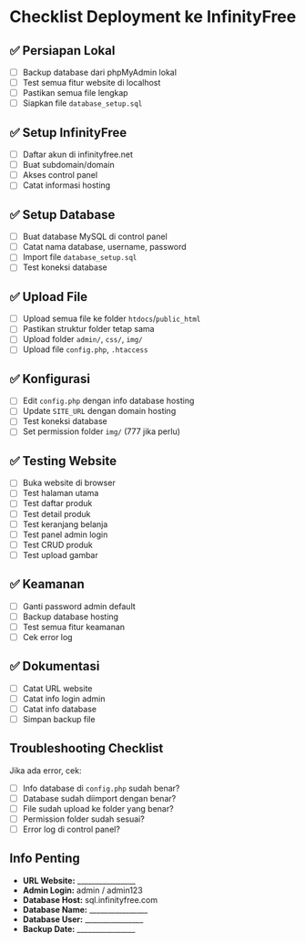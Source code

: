 # Checklist Deployment ke InfinityFree

## ✅ Persiapan Lokal
- [ ] Backup database dari phpMyAdmin lokal
- [ ] Test semua fitur website di localhost
- [ ] Pastikan semua file lengkap
- [ ] Siapkan file `database_setup.sql`

## ✅ Setup InfinityFree
- [ ] Daftar akun di infinityfree.net
- [ ] Buat subdomain/domain
- [ ] Akses control panel
- [ ] Catat informasi hosting

## ✅ Setup Database
- [ ] Buat database MySQL di control panel
- [ ] Catat nama database, username, password
- [ ] Import file `database_setup.sql`
- [ ] Test koneksi database

## ✅ Upload File
- [ ] Upload semua file ke folder `htdocs`/`public_html`
- [ ] Pastikan struktur folder tetap sama
- [ ] Upload folder `admin/`, `css/`, `img/`
- [ ] Upload file `config.php`, `.htaccess`

## ✅ Konfigurasi
- [ ] Edit `config.php` dengan info database hosting
- [ ] Update `SITE_URL` dengan domain hosting
- [ ] Test koneksi database
- [ ] Set permission folder `img/` (777 jika perlu)

## ✅ Testing Website
- [ ] Buka website di browser
- [ ] Test halaman utama
- [ ] Test daftar produk
- [ ] Test detail produk
- [ ] Test keranjang belanja
- [ ] Test panel admin login
- [ ] Test CRUD produk
- [ ] Test upload gambar

## ✅ Keamanan
- [ ] Ganti password admin default
- [ ] Backup database hosting
- [ ] Test semua fitur keamanan
- [ ] Cek error log

## ✅ Dokumentasi
- [ ] Catat URL website
- [ ] Catat info login admin
- [ ] Catat info database
- [ ] Simpan backup file

## Troubleshooting Checklist
Jika ada error, cek:
- [ ] Info database di `config.php` sudah benar?
- [ ] Database sudah diimport dengan benar?
- [ ] File sudah upload ke folder yang benar?
- [ ] Permission folder sudah sesuai?
- [ ] Error log di control panel?

## Info Penting
- **URL Website:** ________________
- **Admin Login:** admin / admin123
- **Database Host:** sql.infinityfree.com
- **Database Name:** ________________
- **Database User:** ________________
- **Backup Date:** ________________ 
